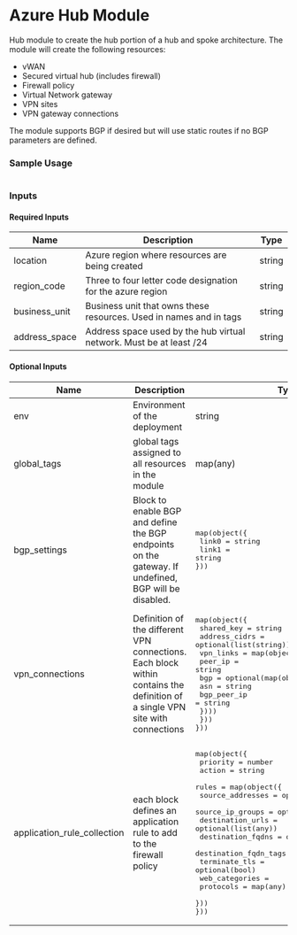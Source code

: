 # Azure Hub Module

Hub module to create the hub portion of a hub and spoke architecture.
The module will create the following resources:

- vWAN
- Secured virtual hub (includes firewall)
- Firewall policy
- Virtual Network gateway
- VPN sites
- VPN gateway connections

The module supports BGP if desired but will use static routes if no BGP parameters are defined.

### Sample Usage

```hcl
```

### Inputs

#### Required Inputs

| Name | Description | Type |
|------|-------------|------|
| location | Azure region where resources are being created | string |
| region\_code | Three to four letter code designation for the azure region | string |
| business\_unit | Business unit that owns these resources. Used in names and in tags | string |
| address\_space | Address space used by the hub virtual network. Must be at least /24 | string |

#### Optional Inputs

| Name | Description | Type | Default |
|------|-------------|------|---------|
| env | Environment of the deployment | string | core |
| global\_tags | global tags assigned to all resources in the module | map(any) | {} |
| bgp\_settings | Block to enable BGP and define the BGP endpoints on the gateway. If undefined, BGP will be disabled. | <pre>map(object({<br>   link0 = string<br>   link1 = string<br>}))</pre> | {} |
| vpn\_connections | Definition of the different VPN connections. Each block within contains the definition of a single VPN site with connections | <pre>map(object({<br>  shared_key = string<br>  address_cidrs = optional(list(string))<br>  vpn\_links = map(object({<br>    peer\_ip = string<br>    bgp = optional(map(object({<br>      asn = string<br>      bgp\_peer\_ip = string<br>    })))<br>  }))<br>}))</pre> | {} |
| application\_rule\_collection | each block defines an application rule to add to the firewall policy | <pre>map(object({<br>  priority = number<br> action = string<br> rules = map(object({<br>    source\_addresses = optional(list(any))<br>   source\_ip\_groups = optional(list(any))<br>    destination_urls = optional(list(any))<br>   destination\_fqdns = optional(list(any))<br>   destination\_fqdn\_tags = optional(list(any))<br>    terminate\_tls = optional(bool)<br>   web\_categories = <br>    protocols = map(any)<br> }))<br>})) | {} |
